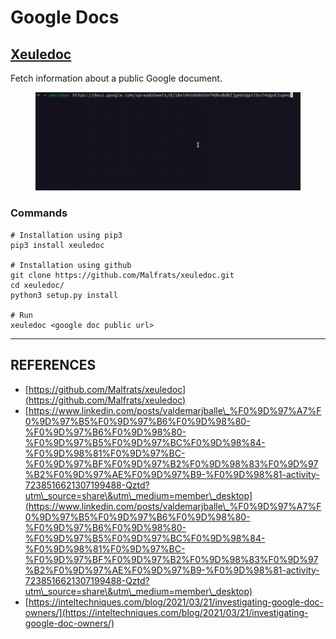 # Google Docs

## [Xeuledoc](https://github.com/Malfrats/xeuledoc)

Fetch information about a public Google document.

<figure><img src="../../../../.gitbook/assets/image (2).png" alt=""><figcaption></figcaption></figure>

### Commands

```
# Installation using pip3
pip3 install xeuledoc

# Installation using github
git clone https://github.com/Malfrats/xeuledoc.git
cd xeuledoc/
python3 setup.py install

# Run
xeuledoc <google doc public url>

```





***

## REFERENCES

* [https://github.com/Malfrats/xeuledoc](https://github.com/Malfrats/xeuledoc)
* [https://www.linkedin.com/posts/valdemarjballe\_%F0%9D%97%A7%F0%9D%97%B5%F0%9D%97%B6%F0%9D%98%80-%F0%9D%97%B6%F0%9D%98%80-%F0%9D%97%B5%F0%9D%97%BC%F0%9D%98%84-%F0%9D%98%81%F0%9D%97%BC-%F0%9D%97%BF%F0%9D%97%B2%F0%9D%98%83%F0%9D%97%B2%F0%9D%97%AE%F0%9D%97%B9-%F0%9D%98%81-activity-7238516621307199488-Qztd?utm\_source=share\&utm\_medium=member\_desktop](https://www.linkedin.com/posts/valdemarjballe\_%F0%9D%97%A7%F0%9D%97%B5%F0%9D%97%B6%F0%9D%98%80-%F0%9D%97%B6%F0%9D%98%80-%F0%9D%97%B5%F0%9D%97%BC%F0%9D%98%84-%F0%9D%98%81%F0%9D%97%BC-%F0%9D%97%BF%F0%9D%97%B2%F0%9D%98%83%F0%9D%97%B2%F0%9D%97%AE%F0%9D%97%B9-%F0%9D%98%81-activity-7238516621307199488-Qztd?utm\_source=share\&utm\_medium=member\_desktop)
* [https://inteltechniques.com/blog/2021/03/21/investigating-google-doc-owners/](https://inteltechniques.com/blog/2021/03/21/investigating-google-doc-owners/)



